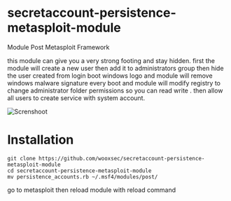 # secretaccount-persistence-metasploit-module
Module Post Metasploit Framework

this module can give you a very strong footing and stay hidden. first the module will create a new user then add it to administrators group then hide the user created from login boot windows logo and module will remove windows malware signature every boot and module will modify registry to change administrator folder permissions so you can read write . then allow all users to create service with system account.

![Screnshoot](https://github.com/wooxsec/secretaccount-persistence-metasploit-module/blob/main/2_000.png)

# Installation

```
git clone https://github.com/wooxsec/secretaccount-persistence-metasploit-module
cd secretaccount-persistence-metasploit-module
mv persistence_accounts.rb ~/.msf4/modules/post/
```
go to metasploit then reload module with reload command
